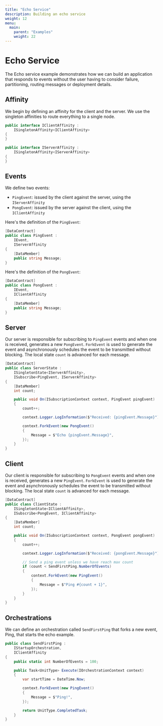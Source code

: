 ```yaml
---
title: "Echo Service"
description: Building an echo service
weight: 12
menu:
  main: 
    parent: "Examples"
    weight: 22
---
```


# Echo Service

The Echo service example demonstrates how we can build an application that responds to events without the user having to consider failure, partitioning, routing messages or deployment details.

## Affinity

We begin by defining an affinity for the client and the server.  We use the singleton affinities to route everything to a single node.

```c#
public interface IClientAffinity :
    ISingletonAffinity<IClientAffinity>
{
}

public interface IServerAffinity :
    ISingletonAffinity<IServerAffinity>
{
}
```

## Events

We define two events:

* ```PingEvent```: issued by the client against the server, using the ```IServerAffinity```
* ```PongEvent```: issued by the server against the client, using the ```IClientAffinity```

Here's the definition of the ```PingEvent```:

```c#
[DataContract]
public class PingEvent :
    IEvent,
    IServerAffinity
{
    [DataMember]
    public string Message;
}
```

Here's the definition of the ```PongEvent```:

```c#
[DataContract]
public class PongEvent :
    IEvent,
    IClientAffinity
{
    [DataMember]
    public string Message;
}
```

## Server

Our server is responsible for subscribing to ```PingEvent``` events and when one is received, generates a new ```PongEvent```.  ```ForkEvent``` is used to generate the event and asynchronously schedules the event to be transmitted without blocking.  The local state ```count``` is advanced for each message.

```c#
[DataContract]
public class ServerState :
    ISingletonState<IServerAffinity>,
    ISubscribe<PingEvent, IServerAffinity>
{
    [DataMember]
    int count;

    public void On(ISubscriptionContext context, PingEvent pingEvent)
    {
        count++;

        context.Logger.LogInformation($"Received: {pingEvent.Message}");

        context.ForkEvent(new PongEvent()
        {
            Message = $"Echo {pingEvent.Message}",
        });
    }
}
```

## Client

Our client is responsible for subscribing to ``PongEvent`` events and when one is received, generates a new ```PingEvent```.  ```ForkEvent``` is used to generate the event and asynchronously schedules the event to be transmitted without blocking.  The local state ```count``` is advanced for each message.

```c#
[DataContract]
public class ClientState :
    ISingletonState<IClientAffinity>,
    ISubscribe<PongEvent, IClientAffinity>
{
    [DataMember]
    int count;

    public void On(ISubscriptionContext context, PongEvent pongEvent)
    {
        count++;

        context.Logger.LogInformation($"Received: {pongEvent.Message}");

        // Send a ping event unless we have reach max count
        if (count < SendFirstPing.NumberOfEvents)
        {
            context.ForkEvent(new PingEvent()
            {
                Message = $"Ping #{count + 1}",
            });
        }
    }
}
```

## Orchestrations

We can define an orchestration called ```SendFirstPing``` that forks a new event, Ping, that starts the echo example.

```c#
public class SendFirstPing : 
    IStartupOrchestration,
    IClientAffinity
{
    public static int NumberOfEvents = 100;

    public Task<UnitType> Execute(IOrchestrationContext context)
    {
        var startTime = DateTime.Now;

        context.ForkEvent(new PingEvent()
        {
            Message = $"Ping!",
        });

        return UnitType.CompletedTask;
    }
}
```
